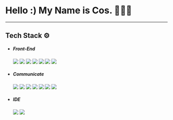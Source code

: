 # Hello :) My Name is Cos. 👩🏻‍🚀
---

## Tech Stack ⚙️

* ##### Front-End
  <img src="https://img.shields.io/badge/React-61DAFB?style=flat&logo=React&logoColor=white"/></a>
  <img src="https://img.shields.io/badge/TypeScript-3178C6?style=flat&logo=TypeScript&logoColor=white"/></a>
  <img src="https://img.shields.io/badge/JavaScript-F7E018?style=flat&logo=JavaScript&logoColor=white"/></a>
  <img src="https://img.shields.io/badge/Sass-CC6699?style=flat&logo=Sass&logoColor=white"/></a>
  <img src="https://img.shields.io/badge/Styled%20Components-DB7093?style=flat&logo=Styled-Components&logoColor=white"/></a>
  <img src="https://img.shields.io/badge/CSS-1572B6?style=flat&logo=CSS3&logoColor=white"/></a>
  <img src="https://img.shields.io/badge/HTML-E34F26?style=flat&logo=HTML5&logoColor=white"/></a>

* ##### Communicate

  <img src="https://img.shields.io/badge/GitHub-181717?style=flat&logo=GitHub&logoColor=white"/></a>
  <img src="https://img.shields.io/badge/Slack-4A154B?style=flat&logo=Slack&logoColor=white"/></a>
  <img src="https://img.shields.io/badge/Notion-000000?style=flat&logo=Notion&logoColor=white"/></a>
  <img src="https://img.shields.io/badge/Trello-0052CC?style=flat&logo=Trello&logoColor=white"/></a>
  <img src="https://img.shields.io/badge/Discord-5865F2?style=flat&logo=Discord&logoColor=white"/></a>
  <img src="https://img.shields.io/badge/Zoom-2D8CFF?style=flat&logo=zoom&logoColor=white"/></a>
  <img src="https://img.shields.io/badge/Google%20Meet-00897B?style=flat&logo=GoogleMeet&logoColor=white"/></a>
  
  
 

* ##### IDE

  <img src="https://img.shields.io/badge/Visual%20Studio%20Code-007ACC?style=flat&logo=Visual-Studio-Code&logoColor=white"/></a>
  <img src="https://img.shields.io/badge/Atom-66595C?style=flat&logo=Atom&logoColor=white"/></a>
